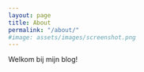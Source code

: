 ```yaml
---
layout: page
title: About
permalink: "/about/"
#image: assets/images/screenshot.png
---
```


Welkom bij mijn blog!

